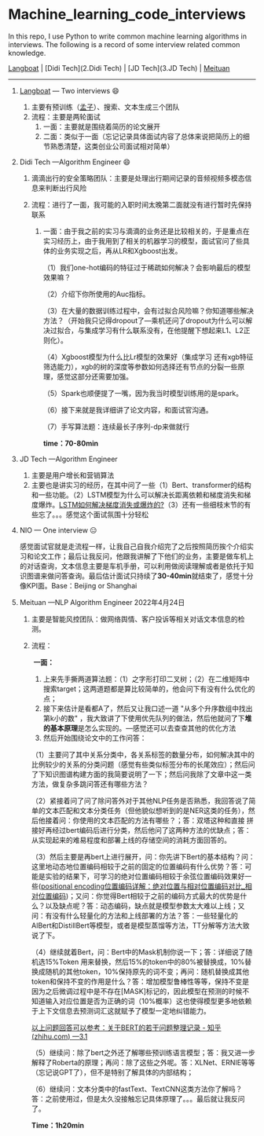 # Machine_learning_code_interviews
In this repo, I use Python to write common machine learning algorithms in interviews. The following is a record of some interview related common knowledge.

[Langboat](1.Langboat) | [Didi Tech](2.Didi Tech) | [JD Tech](3.JD Tech) | [Meituan](5.Meituan)

------

1. [Langboat](https://langboat.com/techs/search) — Two interviews    :smile:

   1. 主要有预训练（[孟子](https://github.com/Langboat/Mengzi)）、搜索、文本生成三个团队
   2. 流程：主要是两轮面试
      1. 一面：主要就是围绕着简历的论文展开
      2. 二面：类似于一面（忘记记录具体面试内容了总体来说把简历上的细节熟悉清楚，这类创业公司面试相对简单）

2. Didi Tech —Algorithm Engineer    :smile:

   1. 滴滴出行的安全策略团队：主要是处理出行期间记录的音频视频多模态信息来判断出行风险

   2. 流程：进行了一面，我可能的入职时间太晚第二面就没有进行暂时先保持联系

      1. 一面：由于我之前的实习与滴滴的业务还是比较相关的，于是重点在实习经历上，由于我用到了相关的机器学习的模型，面试官问了些具体的业务实现之后，再从LR和Xgboost出发。

         （1）我们one-hot编码的特征过于稀疏如何解决？会影响最后的模型效果嘛？  

         （2）介绍下你所使用的Auc指标。  

         （3）在大量的数据训练过程中，会有过拟合风险嘛？你知道哪些解决方法？（开始我只记得dropout了—乘机还问了dropout为什么可以解决过拟合，与集成学习有什么联系没有，在他提醒下想起来L1、L2正则化）。  

         （4）Xgboost模型为什么比Lr模型的效果好（集成学习 还有xgb特征筛选能力），xgb的树的深度等参数如何选择还有节点的分裂一些原理，感觉这部分还需要加强。  

         （5）Spark也顺便提了一嘴，因为我当时模型训练用的是spark。  

         （6）接下来就是我详细讲了论文内容，和面试官沟通。  

         （7）手写算法题：连续最长子序列-dp来做就行
         
            **time：70-80min**

3. JD Tech —Algorithm Engineer

   1. 主要是用户增长和营销算法
   2. 主要也是讲实习的经历，在其中问了一些（1）Bert、transformer的结构和一些功能。（2）LSTM模型为什么可以解决长距离依赖和梯度消失和梯度爆炸。[LSTM如何解决梯度消失或爆炸的?](https://www.cnblogs.com/bonelee/p/10475453.html)（3）还有一些细枝末节的有些忘了。。。感觉这个面试氛围十分轻松

4. NIO — One interview    :expressionless:

   感觉面试官就是走流程一样，让我自己自我介绍完了之后按照简历挨个介绍实习和论文工作；最后让我反问，他跟我讲解了下他们的业务，主要是做车机上的对话查询，文本信息主要是车机手册，可以利用做阅读理解或者是依托于知识图谱来做问答查询。最后估计面试只持续了**30-40min**就结束了，感觉十分像KPI面。Base：Beijing or Shanghai

5. Meituan —NLP Algorithm Engineer 2022年4月24日

   1. 主要是智能风控团队：做网络舆情、客户投诉等相关对话文本信息的检测。

   2. 流程：

      ​	**一面：**

      1. 上来先手撕两道算法题：（1）之字形打印二叉树；（2）在二维矩阵中搜索target；这两道题都是算比较简单的，他会问下有没有什么优化的点；
      2. 接下来估计是看都A了，然后又让我口述一道 "从多个升序数组中找出第k小的数" ，我大致讲了下使用优先队列的做法，然后他就问了下**堆的基本原理**是怎么实现的。—感觉还可以去查查其他的优化方法
      3. 然后开始围绕论文中的工作问答：

      （1）主要问了其中关系分类中，各关系标签的数量分布，如何解决其中的比例较少的关系的分类问题（感觉有些类似标签分布的长尾效应）；然后问了下知识图谱构建方面的我简要说明了一下；然后问我除了文章中这一类方法，做复杂多跳问答还有哪些方法？

      （2）紧接着问了问了除问答外对于其他NLP任务是否熟悉，我回答说了简单的文本匹配和文本分类任务（但他貌似想听到的是NER这类的任务），然后他接着问：你使用的文本匹配的方法有哪些？；答：双塔这种和直接 <SEP> 拼接好再经过bert编码后进行分类，然后他问了这两种方法的优缺点；答：从实现起来的难易程度和部署上线的存储空间的消耗方面回答的。

      （3）然后主要是再bert上进行展开，问：你先讲下Bert的基本结构？问：这里地动态地位置编码相较于之前的固定的位置编码有什么优势？答：可能是实验的结果下，可学习的绝对位置编码相较于余弦位置编码效果好一些([positional encoding位置编码详解：绝对位置与相对位置编码对比_相对位置编码](https://blog.csdn.net/xixiaoyaoww/article/details/105459376))；又问：你觉得Bert相较于之前的编码方式最大的优势是什么？以及缺点呢？答：动态编码，缺点就是模型参数太大难以上线；又问：有没有什么轻量化的方法和上线部署的方法？答：一些轻量化的AlBert和DistillBert等模型，或者是模型蒸馏等方法，TT分解等方法大致说了下。

      （4）继续就着Bert，问：Bert中的Mask机制你说一下；答：详细说了随机选15%Token 用<MASK>来替换，然后15%的token中的80%被替换成<MASK>，10%替换成随机的其他token，10%保持原先的词不变；再问：随机替换成其他token和保持不变的作用是什么？答：增加模型鲁棒性等等，保持不变是因为之后微调过程中是不存在[MASK]标记的，因此模型在预测的时候不知道输入对应位置是否为正确的词（10%概率）这也使得模型更多地依赖于上下文信息去预测词汇这就赋予了模型一定地纠错能力。

      [以上问题回答可以参考：关于BERT的若干问题整理记录 - 知乎 (zhihu.com) —3.1](https://zhuanlan.zhihu.com/p/95594311)

      （5）继续问：除了bert之外还了解哪些预训练语言模型；答：我又进一步解释了Roberta的原理；再问：除了这些之外呢。答：XLNet、ERNIE等等（忘记说GPT了），但不是特别了解具体的内部结构；

      （6）继续问：文本分类中的fastText、TextCNN这类方法你了解吗？答：之前使用过，但是太久没接触忘记具体原理了。。。最后就让我反问了。

      **Time：1h20min**

